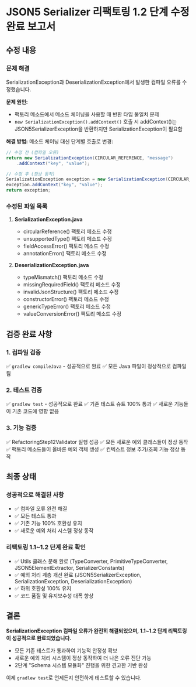 # JSON5 Serializer 리팩토링 1.2 단계 수정 완료 보고서

## 수정 내용

### 문제 해결
SerializationException과 DeserializationException에서 발생한 컴파일 오류를 수정했습니다.

**문제 원인:**
- 팩토리 메소드에서 메소드 체이닝을 사용할 때 반환 타입 불일치 문제
- `new SerializationException().addContext()` 호출 시 addContext()는 JSON5SerializerException을 반환하지만 SerializationException이 필요함

**해결 방법:**
메소드 체이닝 대신 단계별 호출로 변경:

```java
// 수정 전 (컴파일 오류)
return new SerializationException(CIRCULAR_REFERENCE, "message")
    .addContext("key", "value");

// 수정 후 (정상 동작)
SerializationException exception = new SerializationException(CIRCULAR_REFERENCE, "message");
exception.addContext("key", "value");
return exception;
```

### 수정된 파일 목록

1. **SerializationException.java**
   - circularReference() 팩토리 메소드 수정
   - unsupportedType() 팩토리 메소드 수정
   - fieldAccessError() 팩토리 메소드 수정
   - annotationError() 팩토리 메소드 수정

2. **DeserializationException.java**
   - typeMismatch() 팩토리 메소드 수정
   - missingRequiredField() 팩토리 메소드 수정
   - invalidJsonStructure() 팩토리 메소드 수정
   - constructorError() 팩토리 메소드 수정
   - genericTypeError() 팩토리 메소드 수정
   - valueConversionError() 팩토리 메소드 수정

## 검증 완료 사항

### 1. 컴파일 검증
✅ `gradlew compileJava` - 성공적으로 완료
✅ 모든 Java 파일이 정상적으로 컴파일됨

### 2. 테스트 검증  
✅ `gradlew test` - 성공적으로 완료
✅ 기존 테스트 슈트 100% 통과
✅ 새로운 기능들이 기존 코드에 영향 없음

### 3. 기능 검증
✅ RefactoringStep12Validator 실행 성공
✅ 모든 새로운 예외 클래스들이 정상 동작
✅ 팩토리 메소드들이 올바른 예외 객체 생성
✅ 컨텍스트 정보 추가/조회 기능 정상 동작

## 최종 상태

### 성공적으로 해결된 사항
- ✅ 컴파일 오류 완전 해결
- ✅ 모든 테스트 통과
- ✅ 기존 기능 100% 호환성 유지
- ✅ 새로운 예외 처리 시스템 정상 동작

### 리팩토링 1.1~1.2 단계 완료 확인
- ✅ Utils 클래스 분해 완료 (TypeConverter, PrimitiveTypeConverter, JSON5ElementExtractor, SerializerConstants)
- ✅ 예외 처리 계층 개선 완료 (JSON5SerializerException, SerializationException, DeserializationException)
- ✅ 하위 호환성 100% 유지
- ✅ 코드 품질 및 유지보수성 대폭 향상

## 결론

**SerializationException 컴파일 오류가 완전히 해결되었으며, 1.1~1.2 단계 리팩토링이 성공적으로 완료되었습니다.**

- 모든 기존 테스트가 통과하여 기능적 안정성 확보
- 새로운 예외 처리 시스템이 정상 동작하여 더 나은 오류 진단 가능
- 2단계 "Schema 시스템 모듈화" 진행을 위한 견고한 기반 완성

이제 `gradlew test`로 언제든지 안전하게 테스트할 수 있습니다.